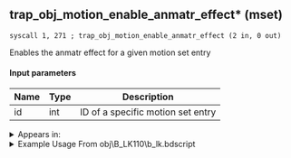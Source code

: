 ## trap_obj_motion_enable_anmatr_effect* (mset)

`syscall 1, 271 ; trap_obj_motion_enable_anmatr_effect (2 in, 0 out)`

Enables the anmatr effect for a given motion set entry

#### Input parameters
| Name | Type | Description
|------|------|------------
| id   | int   | ID of a specific motion set entry




<details>
	<summary>Appears in:</summary>
| filename | Entity (obj)
|----------|-------------
| obj\B_LK110\b_lk.bdscript       | ((B) Scar)          
| obj\B_TR000\b_tr.bdscript       | ((B) Hostile Program)          
| obj\M_EX670\m_ex.bdscript       | ((M) Living Bone)          
| obj\N_HB500_BTL\n_hb.bdscript       | ()          
| obj\N_HB530_BOSS\n_hb.bdscript       | ((N) Squall / Leon (BOSS) (HB))          
| obj\N_HB530_BTL\n_hb.bdscript       | ((N) Squall / Leon (BTL) (HB))          
| obj\N_HB530_BTL2\n_hb.bdscript       | ((N) Squall / Leon (BTL2) (HB))          

</details>

<details>
	<summary>Example Usage From obj\B_LK110\b_lk.bdscript</summary>
```
L8820:
 popToSp 0
 pushImm 0
 popToSpVal 128
 pushImm 1
 popToSpVal 132
 pushFromFSp 0
 gosub 4, L8975
 pushFromFSp 0
 gosub 4, L8985
 pushFromFSp 0
 pushImm 1
 syscall 1, 211 ; trap_obj_pattern_enable (2 in, 0 out)
 pushFromFSp 0
 pushImm 3
 syscall 1, 271 ; trap_obj_motion_enable_anmatr_effect (2 in, 0 out)
 pushFromFSp 0
 pushImm 7
 syscall 1, 270 ; trap_obj_motion_disable_anmatr_effect (2 in, 0 out)
 pushFromFSp 0
 fetchValue 4
 pushImm 232
 pushImmf 8
 syscall 1, 12 ; trap_sysobj_motion_change (3 in, 0 out)
 pushImm 1
 popToSpVal 108
 pushFromFSp 0
 pushImm 24
 pushImm 2
 syscall 1, 262 ; trap_obj_voice (3 in, 0 out)
```
</details>

